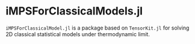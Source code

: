 # iMPSForClassicalModels.jl

`iMPSForClassicalModel.jl` is a package based on `TensorKit.jl` for solving 2D classical statistical models under thermodynamic limit.
